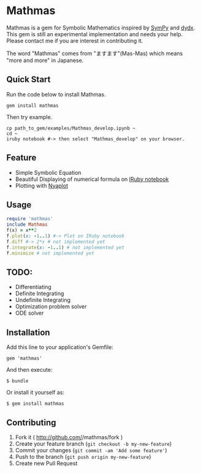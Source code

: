 # Mathmas

Mathmas is a gem for Symbolic Mathematics inspired by [SymPy](https://github.com/sympy/sympy) and [dydx](https://github.com/gogotanaka/dydx). This gem is still an experimental implementation and needs your help. Please contact me if you are interest in contributing it.

The word "Mathmas" comes from "ますます"(Mas-Mas) which means "more and more" in Japanese.

## Quick Start

Run the code below to install Mathmas.

```shell
gem install mathmas
```

Then try example.

```shell
cp path_to_gem/examples/Mathmas_develop.ipynb ~
cd ~
iruby notebook #-> then select "Mathmas_develop" on your browser.
```

## Feature

+ Simple Symbolic Equation
+ Beautiful Displaying of numerical formula on [IRuby notebook](https://github.com/minad/iruby)
+ Plotting with [Nyaplot](https://github.com/domitry/nyaplot)

## Usage

```ruby
require 'mathmas'
include Mathmas
f(x) = x**2
f.plot(x: -1..1) #-> Plot on IRuby notebook
f.diff #-> 2*x # not implemented yet
f.integrate(x: -1..1) # not implemented yet
f.minimize # not implemented yet
```

## TODO:
+ Differentiating
+ Definite Integrating
+ Undefinite Integrating
+ Optimization problem solver
+ ODE solver

## Installation

Add this line to your application's Gemfile:

    gem 'mathmas'

And then execute:

    $ bundle

Or install it yourself as:

    $ gem install mathmas

## Contributing

1. Fork it ( http://github.com/<my-github-username>/mathmas/fork )
2. Create your feature branch (`git checkout -b my-new-feature`)
3. Commit your changes (`git commit -am 'Add some feature'`)
4. Push to the branch (`git push origin my-new-feature`)
5. Create new Pull Request
